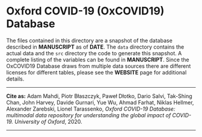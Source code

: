 # Oxford COVID-19 (OxCOVID19) Database 

The files contained in this directory are a snapshot of the database described
in **MANUSCRIPT** as of **DATE**. The `data` directory contains the actual data
and the `src` directory the code to generate this snapshot. A complete listing
of the variables can be found in **MANUSCRIPT**. Since the OxCOVID19 Database
draws from multiple data sources there are different licenses for different
tables, please see the **WEBSITE** page for additional details.

---

__Cite as:__ Adam Mahdi, Piotr Błaszczyk, Paweł Dłotko, Dario Salvi, Tak-Shing
Chan, John Harvey, Davide Gurnari, Yue Wu, Ahmad Farhat, Niklas Hellmer,
Alexander Zarebski, Lionel Tarassenko, <em>Oxford COVID-19 Database: multimodal
data repository for understanding the global impact of COVID-19. University of
Oxford</em>, 2020.

---
